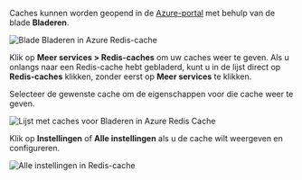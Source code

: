 Caches kunnen worden geopend in de [Azure-portal](https://portal.azure.com) met behulp van de blade **Bladeren**.

![Blade Bladeren in Azure Redis-cache](media/redis-cache-browse/redis-cache-browse.png)

Klik op **Meer services > Redis-caches** om uw caches weer te geven. Als u onlangs naar een Redis-cache hebt gebladerd, kunt u in de lijst direct op **Redis-caches** klikken, zonder eerst op **Meer services** te klikken.

Selecteer de gewenste cache om de eigenschappen voor die cache weer te geven.

![Lijst met caches voor Bladeren in Azure Redis Cache](media/redis-cache-browse/redis-caches.png)

Klik op **Instellingen** of **Alle instellingen** als u de cache wilt weergeven en configureren.

![Alle instellingen in Redis-cache](media/redis-cache-browse/redis-cache-blade.png)



<!--HONumber=Nov16_HO2-->


